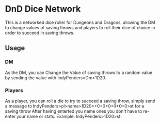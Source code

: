 
# DnD Dice Network

This is a networked dice roller for Dungeons and Dragons, allowing the DM to change values of saving throws and players to roll their dice of choice in order to succeed in saving throws.

## Usage
### DM
As the DM, you can Change the Value of saving throws to a random value by sending the value with IndyPenders>Dm>1D20.

### Players
As a player, you can roll a die to try to succeed a saving throw, simply send a message to IndyPenders>pl>name>1D20>+0+0+0+0+0+0>st for a saving throw
After having enterted you name ones you don't have to re-enter your name or stats. Example: IndyPenders>1D20>st.

